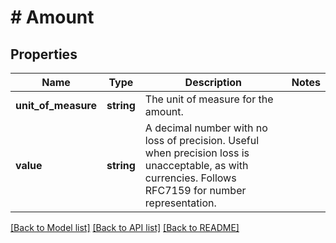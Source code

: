 # # Amount

## Properties

Name | Type | Description | Notes
------------ | ------------- | ------------- | -------------
**unit_of_measure** | **string** | The unit of measure for the amount. |
**value** | **string** | A decimal number with no loss of precision. Useful when precision loss is unacceptable, as with currencies. Follows RFC7159 for number representation. |

[[Back to Model list]](../../README.md#models) [[Back to API list]](../../README.md#endpoints) [[Back to README]](../../README.md)
